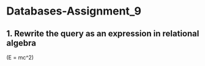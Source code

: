 # Databases-Assignment_9
## 1. Rewrite the query as an expression in relational algebra
\(E = mc^2\)
